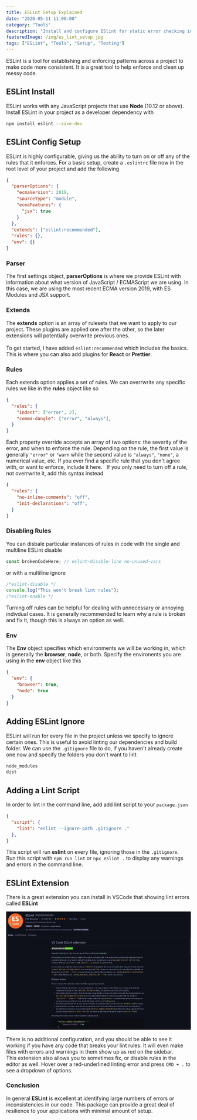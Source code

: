 ```yaml
---
title: ESLint Setup Explained
date: "2020-05-11 11:00:00"
category: "Tools"
description: "Install and configure ESlint for static error checking in JavaScript. Setup a default project and add the plugins."
featuredImage: /img/es_lint_setup.jpg
tags: ["ESLint", "Tools", "Setup", "Testing"]
---
```


ESLint is a tool for establishing and enforcing patterns across a project to make code more consistent. It is a great tool to help enforce and clean up messy code.

## ESLint Install
ESLint works with any JavaScript projects that use **Node** (10.12 or above). Install ESLint in your project as a developer dependency with
```bash
npm install eslint --save-dev
```

## ESLint Config Setup

ESLint is highly configurable, giving us the ability to turn on or off any of the rules that it enforces. For a basic setup, create a `.eslintrc` file now in the root level of your project and add the following

```json
{
  "parserOptions": {
    "ecmaVersion": 2019,
    "sourceType": "module",
    "ecmaFeatures": {
      "jsx": true
    }
  },
  "extends": ["eslint:recommended"],
  "rules": {},
  "env": {}
}
```
### Parser
The first settings object, **parserOptions** is where we provide ESLint with information about what version of JavaScript / ECMAScript we are using. In this case, we are using the most recent ECMA version 2019, with ES Modules and JSX support. 

### Extends
The **extends** option is an array of rulesets that we want to apply to our project. These plugins are applied one after the other, so the later extensions will potentially overwrite previous ones.  
&nbsp;  
To get started, I have added `eslint:recommended` which includes the basics. This is where you can also add plugins for **React** or **Prettier**.

### Rules
Each extends option applies a set of rules. We can overrwrite any specific rules we like in the **rules** object like so

```json
{
  "rules": {
    "indent": ["error", 2],
    "comma-dangle": ["error", "always"],
  }
}
```
Each property override accepts an array of two options: the severity of the error, and when to enforce the rule. Depending on the rule, the first value is generally `"error"` or `"warn` while the second value is `"always"`, `"none"`, a numerical value, etc. If you ever find a specific rule that you don't agree with, or want to enforce, include it here.
&nbsp;
If you only need to turn off a rule, not overrwrite it, add this syntax instead
```json
{
  "rules": {
    "no-inline-comments": "off",
    "init-declarations": "off",
  }
}
```

### Disabling Rules
You can disbale particular instances of rules in code with the single and multiline ESLint disable
```javascript
const brokenCodeHere; // eslint-disable-line no-unused-vars
```
or with a multiline ignore
```javascript
/*eslint-disable */
console.log("This won't break lint rules");
/*eslint-enable */
```

Turning off rules can be helpful for dealing with unnecessary or annoying indivdual cases. It is generally recommended to learn why a rule is broken and fix it, though this is always an option as well.

### Env
The **Env** object specifies which environments we will be working in, which is generally the **browser**, **node**, or both. Specify the environents you are using in the **env** object like this 
```json
{
  "env": {
    "browser": true,
    "node": true
  }
}
```
## Adding ESLint Ignore
ESLint will run for every file in the project unless we specify to ignore certain ones. This is useful to avoid linting our dependencies and build folder. We can use the `.gitignore` file to do, if you haven't already create one now and specify the folders you don't want to lint

```bash
node_modules
dist
```

## Adding a Lint Script
In order to lint in the command line, add add lint script to your `package.json`

```json
{
  "script": {
    "lint": "eslint --ignore-path .gitignore ."
  },
}
```

This script will run **eslint** on every file, ignoring those in the `.gitignore`.
&nbsp;
Run this script with `npm run lint` or `npx eslint .` to display any warnings and errors in the command line.

## ESLint Extension

There is a great extension you can install in VSCode that showing lint errors called **ESLint**

![ESLint extension](./extension.jpg)

There is no additional configuration, and you should be able to see it working if you have any code that breaks your lint rules. It will even make files with errors and warnings in them show up as red on the sidebar.
&nbsp;  
This extension also allows you to sometimes fix, or disable rules in the editor as well. Hover over a red-underlined linting error and press `CMD + .` to see a dropdown of options.

### Conclusion
In general **ESLint** is excellent at identifying large numbers of errors or inconsistencies in our code. This package can provide a great deal of resilience to your applications with minimal amount of setup.